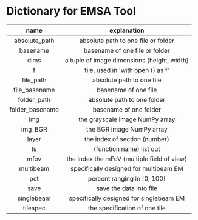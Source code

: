 # Dictionary for EMSA Tool
|      name       |                 explanation                 |
|:---------------:|:-------------------------------------------:|
|  absolute_path  |     absolute path to one file or folder     |
|    basename     |       basename of one file or folder        |
|      dims       | a tuple of image dimensions (height, width) |
|        f        |      file, used in 'with open () as f'      |
|    file_path    |          absolute path to one file          |
|  file_basename  |            basename of one file             |
|   folder_path   |         absolute path to one folder         |
| folder_basename |           basename of one folder            |
|       img       |       the grayscale image NumPy array       |
|     img_BGR     |          the BGR image NumPy array          |
|      layer      |        the index of section (number)        |
|       ls        |          (function name) list out           |
|      mfov       | the index the mFoV (multiple field of view) |
|    multibeam    |   specifically designed for multibeam EM    |
|       pct       |         percent ranging in [0, 100]         |
|      save       |           save the data into file           |
|   singlebeam    |   specifically designed for singlebeam EM   |
|    tilespec     |        the specification of one tile        |

